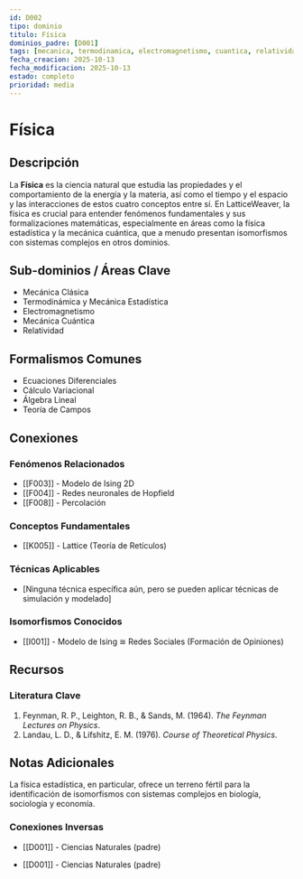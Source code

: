 ```yaml
---
id: D002
tipo: dominio
titulo: Física
dominios_padre: [D001]
tags: [mecanica, termodinamica, electromagnetismo, cuantica, relatividad]
fecha_creacion: 2025-10-13
fecha_modificacion: 2025-10-13
estado: completo
prioridad: media
---
```


# Física

## Descripción

La **Física** es la ciencia natural que estudia las propiedades y el comportamiento de la energía y la materia, así como el tiempo y el espacio y las interacciones de estos cuatro conceptos entre sí. En LatticeWeaver, la física es crucial para entender fenómenos fundamentales y sus formalizaciones matemáticas, especialmente en áreas como la física estadística y la mecánica cuántica, que a menudo presentan isomorfismos con sistemas complejos en otros dominios.

## Sub-dominios / Áreas Clave

- Mecánica Clásica
- Termodinámica y Mecánica Estadística
- Electromagnetismo
- Mecánica Cuántica
- Relatividad

## Formalismos Comunes

- Ecuaciones Diferenciales
- Cálculo Variacional
- Álgebra Lineal
- Teoría de Campos

## Conexiones

### Fenómenos Relacionados
- [[F003]] - Modelo de Ising 2D
- [[F004]] - Redes neuronales de Hopfield
- [[F008]] - Percolación

### Conceptos Fundamentales
- [[K005]] - Lattice (Teoría de Retículos)

### Técnicas Aplicables
- [Ninguna técnica específica aún, pero se pueden aplicar técnicas de simulación y modelado]

### Isomorfismos Conocidos
- [[I001]] - Modelo de Ising ≅ Redes Sociales (Formación de Opiniones)

## Recursos

### Literatura Clave
1.  Feynman, R. P., Leighton, R. B., & Sands, M. (1964). *The Feynman Lectures on Physics*.
2.  Landau, L. D., & Lifshitz, E. M. (1976). *Course of Theoretical Physics*.

## Notas Adicionales

La física estadística, en particular, ofrece un terreno fértil para la identificación de isomorfismos con sistemas complejos en biología, sociología y economía.

### Conexiones Inversas
- [[D001]] - Ciencias Naturales (padre)



- [[D001]] - Ciencias Naturales (padre)

